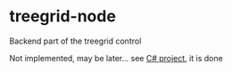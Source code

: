 # treegrid-node
Backend part of the treegrid control


Not implemented, may be later...
see [C# project](https://github.com/miptleha/treegrid-core), it is done
